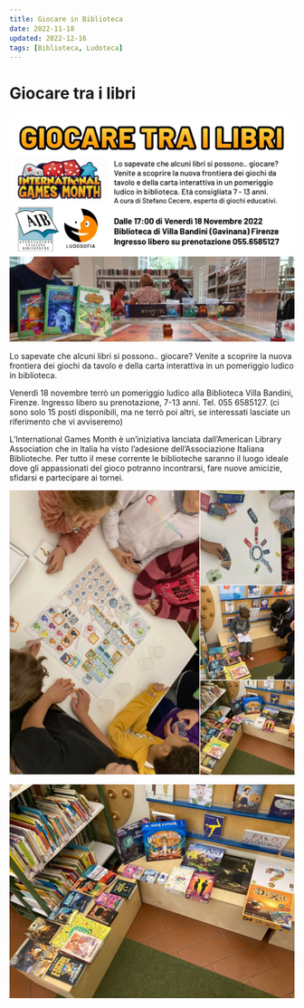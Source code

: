 ```yaml
---
title: Giocare in Biblioteca
date: 2022-11-18
updated: 2022-12-16
tags: [Biblioteca, Ludoteca]
---
```


# Giocare tra i libri

![](../../assets/img/labs/giocare-in-biblioteca-locandina.webp)

Lo sapevate che alcuni libri si possono.. giocare? Venite a scoprire la nuova frontiera dei giochi da tavolo e della carta interattiva in un pomeriggio ludico in biblioteca.

Venerdì 18 novembre terrò un pomeriggio ludico alla Biblioteca Villa Bandini, Firenze. Ingresso libero su prenotazione, 7-13 anni. Tel. 055 6585127. (ci sono solo 15 posti disponibili, ma ne terrò poi altri, se interessati lasciate un riferimento che vi avviseremo)

L’International Games Month è un’iniziativa lanciata dall’American Library Association che in Italia ha visto l’adesione dell’Associazione Italiana Biblioteche. Per tutto il mese corrente le biblioteche saranno il luogo ideale dove gli appassionati del gioco potranno incontrarsi, fare nuove amicizie, sfidarsi e partecipare ai tornei.

![](../../assets/img/labs/202211_biblioteca.webp)

![](../../assets/img/labs/giocare-in-biblioteca-libri-giochi.webp)
